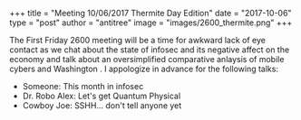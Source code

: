 +++
title =  "Meeting 10/06/2017 Thermite Day Edition"
date = "2017-10-06"
type = "post"
author = "antitree"
image = "images/2600_thermite.png"
+++

The First Friday 2600 meeting will be a time for awkward lack of eye
contact as we chat about the state of infosec and its negative affect on
the economy and talk about an oversimplified comparative anlaysis of
mobile cybers and Washington . I appologize in advance for the following
talks:

* Someone: This month in infosec
* Dr. Robo Alex: Let's get Quantum Physical
* Cowboy Joe: SSHH... don't tell anyone yet

